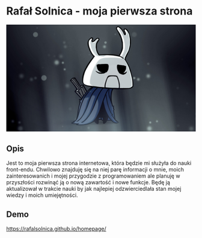 # Rafał Solnica - moja pierwsza strona

![Nie do końca ja](./images/Zote.jpg)

## Opis

Jest to moja pierwsza strona internetowa, która będzie mi służyła do nauki front-endu. Chwilowo znajduję się na niej parę informacji o mnie, moich zainteresowanich i mojej przygodzie z programowaniem ale planuję w przyszłości rozwinąć ją o nową zawartość i nowe funkcje. Będę ją aktualizował w trakcie nauki by jak najlepiej odzwierciedlała stan mojej wiedzy i moich umiejętności.

## Demo

https://rafalsolnica.github.io/homepage/
